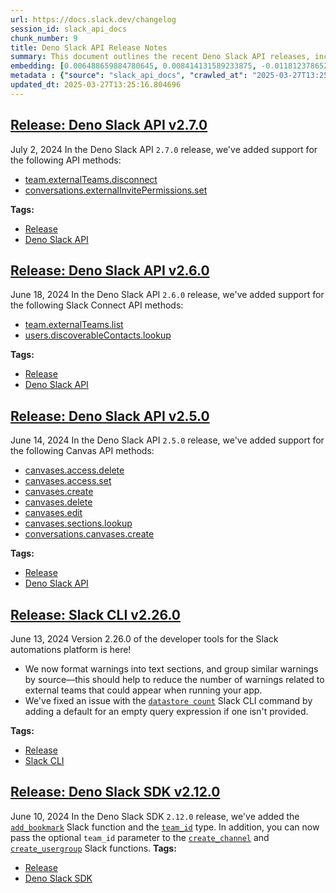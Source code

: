 ```yaml
---
url: https://docs.slack.dev/changelog
session_id: slack_api_docs
chunk_number: 9
title: Deno Slack API Release Notes
summary: This document outlines the recent Deno Slack API releases, including version 2.7.0 on July 2, 2024, which introduced new methods for disconnecting external teams and setting external invite permissions, and version 2.6.0 on June 18, 2024, which added methods for listing external teams and looking up discoverable contacts.
embedding: [0.006488659884780645, 0.008414131589233875, -0.011812378652393818, -0.026751386001706123, 0.010737977921962738, 0.02513374760746956, -0.01200552936643362, 0.017069702968001366, -0.04959147050976753, 0.0061808256432414055, 0.00857106689363718, -0.017130061984062195, -0.016526466235518456, 0.031894028186798096, -0.004843859933316708, 0.03969249129295349, -0.03638478368520737, 0.014015505090355873, -0.009760151617228985, 0.046525198966264725, 0.03363238275051117, 0.03829214721918106, 0.007472521625459194, 0.05050893500447273, -0.03575704246759415, 0.015077834948897362, -0.021729465574026108, 0.0134239811450243, -0.026002926751971245, 0.016623040661215782, 0.029841799288988113, -0.02031704969704151, 0.015439992770552635, 0.03307707607746124, 0.03148357942700386, -0.029238203540444374, 0.008607282303273678, -0.006923248991370201, 0.015331344678997993, -0.009385921992361546, -0.0023676063865423203, -0.03599848225712776, -0.017757801339030266, -0.004825752228498459, -0.03674694150686264, -0.011082027107477188, -0.036505501717329025, -0.026316797360777855, 0.00449981028214097, -0.009319526143372059, -0.04246903210878372, -0.003304689656943083, -0.014329375699162483, -0.006446408107876778, -0.002687512431293726, -0.028489744290709496, -0.051329825073480606, -0.0012675521429628134, 0.004732194822281599, -0.017419788986444473, -0.002251414116472006, -0.003751350799575448, -0.018651124089956284, -0.003995807375758886, -0.02121037244796753, -0.01010420173406601, -0.024493936449289322, 0.0059846569783985615, 0.01511405035853386, -0.014607029967010021, 0.05929729714989662, 0.023576470091938972, -0.030372964218258858, -0.0229487307369709, 0.007804499473422766, -0.011921025812625885, -0.036481358110904694, 0.04763581603765488, -0.035588037222623825, -0.012603090144693851, -0.033704813569784164, -0.006778385955840349, -0.07397675514221191, -0.01481225248426199, -0.03684351593255997, -0.016731688752770424, -0.04695978760719299, -0.01043014321476221, -0.010562934912741184, 0.025568338111042976, 0.002775033935904503, -0.003186988178640604, -0.021379379555583, 0.008033866062760353, 0.06079421564936638, -0.02991423010826111, -0.012929031625390053, 0.007219011429697275, 0.0010472395224496722, 0.03382553532719612, 0.03360823914408684, -0.03261834383010864, -0.0822339579463005, -0.029600361362099648, 0.030469538643956184, 0.028924332931637764, 0.0536959245800972, -0.004804626107215881, -0.003190006362274289, -0.03737467899918556, -0.13172884285449982, 0.023431606590747833, -0.0018666214309632778, -0.04399009421467781, 0.017419788986444473, -0.03368066996335983, 0.015331344678997993, -0.007653600536286831, -0.028827758505940437, -0.034646425396203995, -0.07426648586988449, -0.023648900911211967, 0.036964233964681625, 0.024578439071774483, 0.021343164145946503, 0.0007658127578906715, -0.010049877688288689, -0.025882208719849586, -0.0645606592297554, 0.001809279783628881, 0.004487738013267517, 0.01626088283956051, 0.05292332172393799, -0.06992059201002121, -0.044207390397787094, -0.0536959245800972, -0.09222950786352158, -0.021077580749988556, -0.011570940725505352, -0.032666631042957306, -0.002086934167891741, -0.05359934642910957, 0.021512171253561974, 0.005863937549293041, -0.04481098800897598, -0.025061316788196564, -0.012699665501713753, -0.021560458466410637, -0.03846115246415138, 0.01630917191505432, -0.055627431720495224, 0.026340940967202187, -0.004907237831503153, 0.00405013095587492, -0.0555308572947979, -0.008897009305655956, 0.016948983073234558, 0.09956923872232437, 0.015295129269361496, 0.0029515856876969337, 0.020486056804656982, 0.05036407336592674, -0.007738104090094566, 0.004798590205609798, -0.023057376965880394, -0.005480654072016478, 0.051812704652547836, -0.00023257319116964936, -0.03488786518573761, -0.0031326645985245705, 0.0441349595785141, 0.007520809303969145, -0.016188452020287514, 0.007846751250326633, 0.05142640322446823, -0.03754368796944618, 0.0026648775674402714, 0.01372577901929617, -0.05113667622208595, 0.0055681755766272545, -0.03430841118097305, -0.004345892928540707, -0.026485804468393326, -0.010152488946914673, -0.05065379664301872, -0.020703351125121117, -0.03546731546521187, -0.004554133862257004, 0.03812313824892044, 0.017649155110120773, -0.015415848232805729, 0.022224415093660355, 0.03409111872315407, -0.00941610150039196, -0.0030617420561611652, -0.030928272753953934, 0.0033439232502132654, 0.02432492934167385, 0.02031704969704151, -0.01960480585694313, -0.006651630625128746, 0.006422264035791159, 0.042686328291893005, -0.037905845791101456, 0.0015708592254668474, -0.00953078456223011, -0.02655823528766632, 0.007870894856750965, -0.039451051503419876, -0.04017536714673042, 0.005218089558184147, -0.02839316800236702, -0.029721079394221306, 0.01789059303700924, -0.01711799018085003, 0.009814475663006306, -0.05050893500447273, -0.049012016505002975, -0.057800378650426865, -0.019810030236840248, -0.035588037222623825, 0.0927123874425888, 0.04167228564620018, -0.026509948074817657, 0.014969187788665295, 0.026461660861968994, 0.013472268357872963, -0.03377724811434746, 0.040054649114608765, 0.026123646646738052, -0.011414005421102047, -0.019134001806378365, -0.018735628575086594, 0.019158145412802696, 0.011546796187758446, -0.06499524414539337, 0.013979289680719376, -0.020498128607869148, 0.0188925638794899, -0.007520809303969145, 0.005863937549293041, -0.04565602168440819, -0.006186861544847488, 0.047925543040037155, 0.04089968279004097, 0.04256561025977135, 0.00095066410722211, -0.018844274803996086, 0.030952416360378265, 0.045173145830631256, 0.04415910318493843, 0.0364089272916317, 0.026509948074817657, -0.02444564923644066, 0.017009342089295387, -0.0559171587228775, -0.012470298446714878, 0.008396023884415627, -0.055337704718112946, 0.008190801367163658, 0.011317430064082146, -0.03242519125342369, -0.03213546425104141, 0.023286743089556694, -0.0586695559322834, -0.0008721966296434402, 0.0318215936422348, 0.03652964532375336, -0.005918261595070362, -0.015319272875785828, 0.02595463953912258, 0.027668852359056473, 0.026823818683624268, -0.035129301249980927, -0.005719074513763189, -0.024566367268562317, -0.01711799018085003, 0.04179300367832184, 0.016948983073234558, -0.00459336768835783, 0.00018324804841540754, 0.021331092342734337, -0.011293286457657814, 0.018083743751049042, 0.015464136376976967, 0.009663576260209084, -0.012446154840290546, -0.011570940725505352, -0.02332296036183834, -0.00890304520726204, 0.0010600659297779202, 9.511356620350853e-05, -0.02355232648551464, -0.005752272438257933, -0.008208909071981907, 0.0464286245405674, 0.06282229721546173, -0.016019444912672043, 0.026823818683624268, 0.022502068430185318, -0.006850817706435919, -0.016707545146346092, 0.01436559110879898, -0.04261389747262001, 0.051474690437316895, 0.0436762273311615, -0.02430078573524952, 0.0020688262302428484, -0.0007352557149715722, -0.019182289019227028, 0.030614402145147324, 0.0464286245405674, -0.04676663875579834, -0.04386937618255615, -0.002482289681211114, 0.033439233899116516, 0.03546731546521187, 0.0311697106808424, 0.003778512589633465, 0.0368676595389843, 0.012723809108138084, 0.012446154840290546, 0.010985451750457287, -0.021113798022270203, 0.02355232648551464, -0.047611672431230545, 0.025858063250780106, 0.002574338112026453, 0.03244933485984802, -0.050702087581157684, -0.0014425950357690454, -0.01622466742992401, 0.00894529651850462, 0.043434787541627884, 0.0028233216144144535, -0.017178349196910858, 0.0373263917863369, 0.0536959245800972, -0.042058587074279785, 0.04396595060825348, 0.0423000268638134, -0.015005403198301792, -0.02046191319823265, -0.038340434432029724, 0.00044213427463546395, 0.010363748297095299, 0.044690266251564026, 0.024276642128825188, -0.038340434432029724, 0.0314352922141552, -0.04034437611699104, -0.015053690411150455, -0.03469471260905266, -0.017528435215353966, -0.03428426757454872, 0.02183811366558075, 0.01153472438454628, -0.08131648600101471, -0.005426330491900444, -0.006271365098655224, -0.030928272753953934, 0.005003813188523054, -0.023141881451010704, -0.012144356966018677, 0.005743218585848808, 0.01542792096734047, -0.02498888596892357, -0.04010293632745743, 0.016248811036348343, -0.02229684591293335, 0.03100070357322693, 0.025085460394620895, -0.017299069091677666, 0.021934688091278076, -0.028296593576669693, 0.04473855346441269, 0.01130535826086998, 0.015295129269361496, 0.03300464525818825, 0.009385921992361546, -0.0014629664365202188, -0.016562681645154953, -0.014136224053800106, -0.0229849461466074, -0.008196837268769741, 0.017262853682041168, -0.060263052582740784, 0.018940851092338562, 0.00022597135102842003, 0.0400063619017601, 0.008728002198040485, -0.02841731160879135, 0.00864349864423275, 0.0007635492947883904, 0.0035129303578287363, 0.033125363290309906, 0.021874329075217247, -0.0048287701793015, 0.05326133593916893, 0.021488027647137642, 0.016586825251579285, -0.015162338502705097, 0.011933098547160625, 0.008601246401667595, -0.05722092464566231, 0.03657793253660202, 0.028272448107600212, 0.02381790801882744, 0.030372964218258858, 0.023190168663859367, 0.003247347893193364, 0.032787349075078964, 0.017902664840221405, -0.03592605143785477, 0.027089400216937065, -0.021657034754753113, -0.005637588910758495, 0.021391451358795166, 0.004249317571520805, 0.0364089272916317, 0.018759772181510925, -0.04152742400765419, 0.004219138063490391, -0.04522143304347992, -0.02424042671918869, 0.030638545751571655, 0.02624436467885971, 0.0007661900017410517, 0.03949933871626854, -0.006156682036817074, -0.037278104573488235, -0.02655823528766632, 0.08131648600101471, -0.038533587008714676, 0.009053943678736687, -0.026461660861968994, -0.026171933859586716, 0.029890086501836777, -0.0012984864879399538, 0.030783409252762794, -0.008915117010474205, -0.027886146679520607, -0.012904888018965721, -0.008359808474779129, -0.025689056143164635, -0.016321243718266487, -0.04565602168440819, -0.0732041522860527, 0.0227555800229311, 0.05755893886089325, -0.02747570164501667, 0.0009944248013198376, 0.009639432653784752, 0.0013603550614789128, -0.053164757788181305, -0.01720249280333519, 0.0023404445964843035, 0.033101219683885574, 0.040078792721033096, 0.0035038762725889683, 0.002842938294634223, -0.02793443575501442, -0.03363238275051117, -0.0005534223164431751, 0.011009596288204193, -0.010568970814347267, -0.009470425546169281, 0.03638478368520737, 0.031845737248659134, 0.006295509170740843, 0.05490311607718468, 0.031580157577991486, -0.049325887113809586, -0.003485768334940076, -0.02544761821627617, -0.0728178545832634, -0.00038234051316976547, 0.011993457563221455, 0.07639114558696747, -0.004234227817505598, -0.014824324287474155, 0.023914484307169914, -0.012446154840290546, 0.007339730393141508, 0.03382553532719612, 0.013267045840620995, 0.02401105873286724, 0.02718597650527954, -0.007043968420475721, 0.013122182339429855, -0.0066154152154922485, -0.008426203392446041, 0.008190801367163658, -0.011715803295373917, -0.018083743751049042, 0.023962771520018578, -0.005948441103100777, -0.020739568397402763, 0.028151730075478554, -0.01757672242820263, 0.006772350054234266, -0.040851395577192307, 0.017528435215353966, 0.031556013971567154, 0.020280834287405014, -0.012083997018635273, 0.005942405201494694, -0.012868672609329224, 0.004997777286916971, 0.03969249129295349, -0.005857901647686958, 0.008921152912080288, 0.05229558050632477, 0.023564398288726807, -0.037881702184677124, 0.013001463375985622, -0.0136533472687006, 0.010007626377046108, 0.011335537768900394, 0.009168627671897411, 0.007713960483670235, -0.0250130295753479, 0.014932971447706223, -0.004010897129774094, -0.0034042829647660255, 0.024916453287005424, -0.025085460394620895, -0.04522143304347992, -0.015439992770552635, 0.02052227221429348, 0.0023193187080323696, -0.02544761821627617, 0.02745155803859234, -0.01215039286762476, -0.01797509752213955, 0.029431354254484177, -0.007158651482313871, -0.009874834679067135, -0.006681810598820448, 0.006742170080542564, 0.014027576893568039, 0.020111827179789543, -0.028948476538062096, -0.019387511536478996, -0.02089650183916092, -0.005550067871809006, -0.002056754194200039, 0.017564650624990463, 0.006171771790832281, 0.018940851092338562, 0.0381714291870594, -0.0229849461466074, -0.013375693000853062, -0.021367307752370834, 0.038654305040836334, -0.015379632823169231, -0.008522779680788517, -0.02762056514620781, 0.0029938374646008015, -0.03515344485640526, -0.02309359237551689, -0.008432240225374699, 0.018723556771874428, -0.0020205385517328978, -0.02358854189515114, 0.024747446179389954, 0.01657475344836712, 0.012747952714562416, -0.013810282573103905, 0.01789059303700924, -0.004626565147191286, -0.01822860725224018, -0.021391451358795166, -0.009995554573833942, 0.012603090144693851, 0.010864732787013054, -0.003684955183416605, 0.007050004322081804, -0.006808565929532051, -0.02578563243150711, -0.022514140233397484, -0.021488027647137642, 0.046380337327718735, 0.03300464525818825, -0.09725143015384674, 0.018240679055452347, 0.014256943948566914, -0.01849418878555298, -0.0019677237141877413, -0.03102484717965126, 0.005082280375063419, 0.008220980875194073, 4.783971962751821e-05, 0.013025606982409954, -0.0008397533092647791, -0.017794018611311913, 0.03971663489937782, -0.027813715860247612, -0.012083997018635273, -0.011854630894958973, 0.006301545072346926, -0.023057376965880394, -0.020425697788596153, 0.022308917716145515, -0.012198680080473423, 0.013701635412871838, 0.030686834827065468, -0.04319334775209427, -0.030276387929916382, 0.027041113004088402, 0.005809613969177008, 0.00288368109613657, 0.028272448107600212, -0.034187693148851395, -0.006983608938753605, 0.034791287034749985, 0.031556013971567154, 0.014619101770222187, 0.013677491806447506, -0.029527928680181503, -0.011770127341151237, -0.04703222215175629, 0.001405624789185822, -0.0013279117411002517, 0.019882461056113243, 0.055965445935726166, 0.006838745903223753, -0.06035962700843811, 0.021415594965219498, -0.0015904761385172606, -0.013025606982409954, -0.007991614751517773, 0.0555308572947979, -0.027282550930976868, -0.0368676595389843, -0.028320737183094025, 0.01026113610714674, 0.02235720492899418, -0.016924839466810226, -0.033559951931238174, 0.009277274832129478, 0.016236739233136177, 0.02083614282310009, -0.01576593518257141, 0.009971410036087036, 0.014208655804395676, 0.002236324129626155, -0.015439992770552635, 0.019327152520418167, 0.01576593518257141, -0.020027324557304382, -0.043145060539245605, 0.02006353996694088, -0.0077079241164028645, 0.022043336182832718, 0.007400090340524912, -0.046839069575071335, 0.007961434312164783, -0.014353519305586815, 0.027210120111703873, -0.008408095687627792, 0.031869884580373764, 0.015198553912341595, 0.016840334981679916, -0.02421628125011921, 0.004152742214500904, -0.0232143122702837, 0.021705321967601776, 0.01857869327068329, 0.0104603236541152, -0.0014101517153903842, 0.03904060646891594, 0.02043776959180832, 0.032352760434150696, 0.04109283536672592, -0.013073895126581192, 0.0018922742456197739, -0.015439992770552635, -0.006211005616933107, 0.020932719111442566, -0.015029546804726124, 0.03351166471838951, -0.049132734537124634, 0.013182542286813259, 0.019701382145285606, -0.024059347808361053, 0.019677238538861275, 0.024892309680581093, 0.016417818143963814, -0.018180320039391518, 0.003905267920345068, -0.01768537051975727, 0.028151730075478554, -0.0391613245010376, 0.0003481995954643935, 0.04843256250023842, 0.029383067041635513, 0.03283563628792763, 0.009699791669845581, -0.07078976929187775, -0.0026392247527837753, -0.01720249280333519, -0.019182289019227028, -0.0014237327268347144, -0.01021888479590416, -0.000871442083735019, 0.03223203867673874, -0.009174663573503494, 0.049301743507385254, -0.033728960901498795, -0.0045209359377622604, 0.011414005421102047, -0.023419534787535667, 0.02146388404071331, -0.008444312028586864, -0.010484467260539532, -0.03148357942700386, 0.008619355037808418, -0.016067732125520706, -0.021258659660816193, 0.0032714917324483395, -0.018989138305187225, -0.03532245382666588, 0.004985705018043518, -0.008160621859133244, 0.011317430064082146, -0.012953176163136959, 0.01582629419863224, 0.006549019366502762, 0.031217997893691063, -0.024650871753692627, 0.03254590928554535, 0.009615288116037846, -0.0074544139206409454, -0.027210120111703873, 0.014112080447375774, -0.025375187397003174, 0.03010738082230091, -0.04633205011487007, 0.014534598216414452, 0.029431354254484177, -0.027113543823361397, 0.041889581829309464, 0.011733911000192165, 0.010466359555721283, -0.012120213359594345, -0.03285977989435196, -0.009705827571451664, -0.004545080009847879, 0.05789695307612419, 0.006790457759052515, 0.0075690969824790955, -0.019097786396741867, 0.0011528688482940197, 0.005018902942538261, -0.00558024737983942, -0.012090032920241356, 0.014655317179858685, -0.0025411401875317097, 0.0564483217895031, 0.002984783612191677, -0.005350880790501833, 0.005393132567405701, 0.036360640078783035, -0.003304689656943083, -0.016852406784892082, -0.048867154866456985, -0.014377662912011147, -0.030759265646338463, 0.02578563243150711, -0.015379632823169231, -0.0209206473082304, -0.013242902234196663, 0.004035041201859713, 0.008365844376385212, -0.005541013553738594, -0.03645721450448036, -0.000538332446012646, -0.007363874465227127, -0.04959147050976753, -0.02432492934167385, 0.01820446364581585, 0.00230724667198956, 0.0005021166289225221, -0.004029004834592342, -0.036650363355875015, -0.006784421857446432, -0.04613889753818512, -0.018180320039391518, 0.0007024351507425308, -0.05852469429373741, -0.020449841395020485, 0.016236739233136177, 0.008202873170375824, -0.004774446599185467, 0.01776987314224243, -0.006844781804829836, -0.09459560364484787, -0.03447742015123367, 0.002420420991256833, -0.02544761821627617, 0.0232143122702837, -0.007538917474448681, 0.019097786396741867, 0.07165894657373428, 0.010170596651732922, -0.045462869107723236, 0.018216535449028015, -0.038533587008714676, -0.018107887357473373, -0.03517758846282959, -0.028948476538062096, -0.0036004516296088696, -0.012253004126250744, 0.049784619361162186, 0.017673298716545105, 0.00934366974979639, -0.021596673876047134, 0.022743506357073784, -0.009156554937362671, 0.023564398288726807, 0.006862889509648085, 0.015246842056512833, 0.00883061345666647, 0.010182669386267662, 0.04287947714328766, -0.012482371181249619, 0.024312857538461685, 0.026316797360777855, -0.06064935401082039, -0.007502701599150896, -0.04242074489593506, 0.03809899464249611, 0.02687210589647293, 0.010122309438884258, 0.0012675521429628134, -0.007086220197379589, 0.03532245382666588, -0.005809613969177008, 0.01481225248426199, -0.0036095057148486376, 0.017468076199293137, 0.029841799288988113, -0.00260149990208447, 0.01814410462975502, -0.008806469850242138, 0.03085584193468094, 0.03735053539276123, -0.01634538732469082, 0.02198297530412674, -0.029407210648059845, -0.012796240858733654, -0.012011565268039703, 0.027403270825743675, -0.0045149000361561775, 0.006669738795608282, -0.004840841982513666, 0.05374421179294586, -0.017359428107738495, -0.011100135743618011, -0.0035431100986897945, -0.03259419649839401, 0.015464136376976967, -0.01620052382349968, -0.03590190410614014, 0.005755290389060974, 0.025230323895812035, -0.001608584076166153, 0.03638478368520737, -0.013568843714892864, 0.010961308144032955, 0.022888369858264923, -0.005064172670245171, 0.01256687380373478, -0.02200711891055107, -0.011546796187758446, -0.052102427929639816, 0.029358921572566032, -0.014896756038069725, 0.016550609841942787, 0.03981320932507515, 0.01226507592946291, 0.022719362750649452, -0.025592481717467308, -0.0035038762725889683, 0.015270985662937164, -0.023878268897533417, 0.03783341497182846, -0.008921152912080288, 0.011051847599446774, -0.013532628305256367, 0.001446367590688169, -0.037760984152555466, -0.026775529608130455, -0.001032149652019143, 0.03307707607746124, -0.009265203028917313, -0.004765392281115055, 0.012373723089694977, -0.009355742484331131, 0.007357838563621044, -0.019942820072174072, 0.002224252326413989, 0.021934688091278076, -0.006038980558514595, -0.02123451605439186, 0.019810030236840248, 0.032473478466272354, -0.003479732433333993, 0.019387511536478996, 0.030203957110643387, -0.010514646768569946, -0.002909333910793066, 0.006923248991370201, 0.010641402564942837, 0.016550609841942787, -0.0016387638170272112, -0.009868798777461052, -0.002435510978102684, -0.0031055028084665537, 0.08566237986087799, 0.00960321631282568, 0.02964864857494831, 0.05229558050632477, 0.007043968420475721, -0.04210687428712845, 0.007780355866998434, 0.012518586590886116, 0.05157126486301422, -0.00984465517103672, 0.04782896861433983, -0.019013281911611557, 0.02776542864739895, 0.03875087946653366, 0.005338808987289667, -0.019303008913993835, 0.028948476538062096, -0.03087998554110527, -0.007261263206601143, -0.028369024395942688, -0.008112333714962006, 0.03167673200368881, 0.023648900911211967, -0.022188197821378708, -0.02463879995048046, -0.04732194542884827, 0.004517917986959219, 0.030638545751571655, -0.011945170350372791, -0.018180320039391518, 0.022393422201275826, 0.028006866574287415, 0.008607282303273678, 0.005885063670575619, -0.030638545751571655, -0.05413051322102547, 0.003328833496198058, -0.011196711100637913, -0.007273335009813309, 0.02950378507375717, 0.016333315521478653, -0.0008382443338632584, 0.009874834679067135, -0.014896756038069725, 0.030348820611834526, -0.021620817482471466, -0.009337633848190308, 0.020703351125121117, 0.02077578380703926, 0.002791632665321231, 0.07378360629081726, -0.0043821088038384914, 0.03039710782468319, -0.005420294590294361, 0.0055108340457081795, 0.020594704896211624, 0.011238962411880493, -0.008233052678406239, -0.007194867357611656, 0.023274671286344528, -0.007472521625459194, 0.026606522500514984, 0.018011312931776047, -0.004928363487124443, 0.030638545751571655, -0.01611601933836937, -0.0001759860315360129, 0.014051721431314945, 0.04478684440255165, 0.012554802000522614, -0.014244872145354748, -0.0314352922141552, -0.027523988857865334, 0.021789824590086937, -0.02764470875263214, -0.003371085040271282, 0.005779434461146593, 0.05079866200685501, 0.021729465574026108, 0.0028504834044724703, 0.014305231161415577, 0.0011340065393596888, 0.00922898668795824, -0.018844274803996086, 0.024819878861308098, 0.013665419071912766, 0.023371247574687004, -0.021801896393299103, -0.004333821125328541, 0.004846877884119749, -0.005498761776834726, -0.00834170076996088, 0.022248558700084686, -0.0023525163996964693, -0.020799927413463593, -0.008589174598455429, -0.02398691512644291, -0.023141881451010704, -0.00021786052093375474, 0.02131902053952217, -0.014824324287474155, -0.0006356622907333076, 0.012820384465157986, -0.03194231539964676, -0.03073512203991413, -0.006748206447809935, -0.012518586590886116, 0.009633396752178669, -0.004228191915899515, -0.0377851277589798, 0.04104454442858696, 0.04164814203977585, -0.030517827719449997, 0.012747952714562416, -0.016236739233136177, 0.01668340153992176, -0.003690991085022688, -0.006983608938753605, -0.0010412035044282675, -0.0288760457187891, -0.02432492934167385, -0.015729717910289764, 0.05128153786063194, 0.005381060764193535, 0.04712879657745361, 0.012355615384876728, 0.010979415848851204, 0.013508484698832035, -0.005737182684242725, -0.021620817482471466, -0.007050004322081804, -0.01311011053621769, 0.010321496054530144, 0.0336565263569355, 0.03493615239858627, 0.0254717618227005, -0.015983229503035545, 0.023576470091938972, 0.04080310836434364, -0.009868798777461052, -0.0003551786649040878, -0.012856600806117058, -0.016550609841942787, 0.006277401000261307, 0.0015286075649783015, 0.028900189325213432, 0.021186228841543198, -0.02904505282640457, 0.05345448479056358, -0.011951206251978874, 0.0195444468408823, -0.007219011429697275, -0.02607535943388939, 0.02121037244796753, 0.019327152520418167, -0.022345133125782013, 0.0023826961405575275, 0.0005896380753256381, -0.012162464670836926, 0.0010283770971000195, 0.03993392735719681, -0.006705954670906067, -0.04399009421467781, -0.013786138966679573, 0.02244170941412449, 0.013327405788004398, -0.035105157643556595, -0.007068112026900053, 0.016502322629094124, -0.0018771843751892447, -0.031121423467993736, 0.013411909341812134, -0.006398120429366827, -0.00905997958034277, 0.01845797337591648, 0.0064584799110889435, 0.009253130294382572, -0.012017601169645786, 0.0136533472687006, -0.012253004126250744, -0.012385794892907143, 0.02931063435971737, 0.013472268357872963, -0.005263359285891056, -0.03491200879216194, 0.014788108877837658, 0.01783023402094841, 0.006850817706435919, -0.015464136376976967, -0.004892147611826658, 0.0250130295753479, 0.0004093137104064226, 0.015669358894228935, -0.028610462322831154, -0.022139910608530045, 0.009778259322047234, 0.013918929733335972, -0.0006914949626661837, -0.009216914884746075, 0.039764922112226486, -0.0020477003417909145, 0.015476208180189133, 0.011583012528717518, 0.011921025812625885, 0.011009596288204193, 0.014232800342142582, 0.016864480450749397, -0.0016825245693325996, -0.03626406192779541, 0.012361651286482811, 0.02839316800236702, -0.05060550943017006, -0.0172869972884655, -0.023974843323230743, -0.006929284892976284, 0.010816444642841816, -0.006609379313886166, 0.003135682549327612, -0.019278865307569504, -0.0031387005001306534, 0.01674376055598259, 0.009053943678736687, -0.010828517377376556, 0.013122182339429855, 0.014582885429263115, 0.0036306316033005714, 0.008558995090425014, 0.08431032299995422, -0.01659889705479145, -0.0293347779661417, 0.038630161434412, -0.030179813504219055, -0.0003478223516140133, -0.037422969937324524, 0.05707606300711632, 0.006054070312529802, -0.018011312931776047, -0.034815434366464615, 0.027089400216937065, 0.01027320884168148, 0.03348752111196518, -0.009862762875854969, -0.01789059303700924, -0.009681683965027332, 0.05350277200341225, 0.02687210589647293, 0.007973507046699524, 8.940769475884736e-05, 0.04891544207930565, -0.013339477591216564, 0.020932719111442566, 0.002381187165156007, -0.010550863109529018, 0.04290362074971199, -0.025664912536740303, 0.03891988843679428, -0.007412162143737078, -0.00013750678044743836, -0.006470552179962397, 0.029817655682563782, 0.03394625335931778, -0.030348820611834526, -0.0023359174374490976, 0.018361398950219154, -0.008613319136202335, 0.03923375532031059, -0.010641402564942837, -0.026630667969584465, -0.06475380808115005, 0.002323845634236932, -0.015415848232805729, 0.019339224323630333, -0.011504544876515865, -0.01184859499335289, -0.02807929739356041, 0.009645468555390835, -0.00213220389559865, 0.014691533520817757, 0.03351166471838951, 0.020956862717866898, -0.03718153014779091, -0.003772476688027382, 0.007050004322081804, 0.0191219300031662, 0.02699282579123974, -0.03730224817991257, -0.019170217216014862, -0.02776542864739895, 0.04164814203977585, 0.006325688678771257, 0.016188452020287514, -0.011866702698171139, -0.04104454442858696, 0.012210752815008163, -0.020727496594190598, 0.004273461643606424, 0.0007982560782693326, 0.007237119134515524, 0.027692995965480804, 0.025737345218658447, -0.02290044166147709, 0.010641402564942837, -0.004620529245585203, 0.011172566562891006, -0.012023638002574444, 0.005906189326196909, 0.02624436467885971, -0.02378169260919094, 0.019447872415184975, 0.011860666796565056, 0.025351043790578842, -0.04983290657401085, 0.03508101403713226, -0.0040229689329862595, 0.005447456147521734, -0.02764470875263214, 0.010309424251317978, 0.015705574303865433, -0.016936911270022392, 0.0254717618227005, 0.023190168663859367, 0.024819878861308098, 0.005716056562960148, -0.004587331786751747, 0.014788108877837658, -0.002473235595971346, -0.00607519643381238, 0.0015044637257233262, 0.02012389898300171, -0.016586825251579285, 0.0016327279154211283, -0.008112333714962006, -0.00045043372665531933, -0.018361398950219154, -0.011522652581334114, 0.0026165898889303207, 0.01703348569571972, 0.01116049475967884, -0.016164308413863182, 0.002775033935904503, 0.02352818287909031, 0.0012456717668101192, 0.026896249502897263, -0.0007646810263395309, -0.006814601831138134, -0.012373723089694977, -0.013254974037408829, 0.019846245646476746, -0.014607029967010021, 0.0070077525451779366, 0.0034918044693768024, -0.03454985097050667, -0.004478684160858393, 0.0006186861428432167, 0.006428300403058529, -0.007617384660989046, 0.037422969937324524, -0.003114556660875678, 0.0019269810291007161, 0.010418071411550045, -0.03392210975289345, -0.006603342946618795, 0.03336680307984352, -0.0002314414450665936, -0.016272954642772675, -0.022345133125782013, 0.010906984098255634, -0.05050893500447273, 0.044231534004211426, 0.015053690411150455, 0.036336496472358704, -0.0007265789899975061, 0.0050702085718512535, -0.01007402129471302, -0.0075630610808730125, -0.0010728923371061683, -0.0229849461466074, 0.007219011429697275, -0.01680411957204342, 0.004336839076131582, -0.014619101770222187, 0.019423726946115494, -0.06514010578393936, 0.02609950304031372, -0.0687616840004921, 0.020594704896211624, -0.012941104359924793, 0.004354947246611118, -0.03285977989435196, -0.04147913679480553, -0.032811492681503296, 0.022200271487236023, 0.009102231822907925, -0.002642242703586817, 0.004333821125328541, -0.00713450787588954, 0.037278104573488235, 0.005079262424260378, -0.007400090340524912, -0.04304848611354828, 0.029383067041635513, 0.02699282579123974, -0.014908827841281891, -0.022200271487236023, 0.0003417863918002695, -0.013375693000853062, -0.02699282579123974, -0.0015648233238607645, -0.015922868624329567, -0.009693755768239498, 0.004421342629939318, 0.007206939626485109, -0.01134760957211256, -0.01449838187545538, -0.031725019216537476, -0.009639432653784752, 0.03206303343176842, 0.0017504291608929634, 0.028779469430446625, -0.014474238269031048, 0.01087680459022522, 0.02947964146733284, -0.006905141286551952, 0.05036407336592674, 0.013689563609659672, 0.019870389252901077, 0.01093112863600254, -0.020111827179789543, -0.011293286457657814, -0.01760086789727211, 0.00849863514304161, 0.015295129269361496, 0.014703605324029922, 0.00447264825925231, 0.012373723089694977, -0.014389734715223312, 0.011329501867294312, -0.03276320546865463, 0.03532245382666588, 0.012711737304925919, 0.03812313824892044, -0.008939260616898537, 0.004771428648382425, -0.015729717910289764, 0.02240549400448799, 0.027403270825743675, -0.015138193964958191, -0.03384967893362045, -0.004807644058018923, 0.02240549400448799, -0.01900121010839939, 0.006295509170740843, 0.011196711100637913, 0.010309424251317978, -0.0019647057633847, 0.007889003492891788, -0.00417085038498044, 0.029093340039253235, -0.03397039696574211, -0.0029666756745427847, 0.014208655804395676, -0.006192897446453571, -0.01359298825263977, 0.0011913480702787638, -0.024047276005148888, 0.015548639930784702, -0.03008323721587658, 0.014401806518435478, -0.012355615384876728, -0.030904129147529602, 0.037905845791101456, 0.006144609767943621, -0.004424360580742359, 0.006386048626154661, -0.011679587885737419, -0.020329121500253677, 0.0017806090181693435, 0.008957368321716785, 0.016381602734327316, -0.011866702698171139, -0.04080310836434364, -0.01611601933836937, -0.014100008644163609, 0.01783023402094841, 0.006573163438588381, 0.02670309878885746, 0.0029259328730404377, -0.025689056143164635, 0.006020872853696346, -0.009591144509613514, -0.009639432653784752, 0.006078214384615421, -0.0011958751128986478, 0.007164687849581242, 0.006506767589598894, -0.016985198482871056, 0.016152236610651016, -0.029696935787796974, 0.02000318095088005, 0.006633522920310497, -0.007822607643902302, 0.017190421000123024, 0.0037815305404365063, -0.020498128607869148, -0.02012389898300171, -0.00817269366234541, -0.020739568397402763, 0.015270985662937164, 0.016152236610651016, -0.01050257496535778, -0.018952922895550728, -0.0087581817060709, 0.006192897446453571, -0.002501906594261527, 0.027862003073096275, 0.034791287034749985, -0.0015172901330515742, 0.028658751398324966, -0.014100008644163609, -0.0268479622900486, -0.0016282008728012443, 0.03087998554110527, 0.016502322629094124, -0.023914484307169914, 0.023081520572304726, -0.00255472119897604, 0.03042125143110752, 0.02014804258942604, 0.012953176163136959, 0.01743186078965664, 0.0038720699958503246, 0.00598163902759552, 0.038364578038454056, 0.02822416089475155, 0.021512171253561974, -0.017673298716545105, 0.007786391768604517, 0.0070379325188696384, 0.02158460207283497, 0.009742043912410736, -0.014631173573434353, -0.021222444251179695, 0.018940851092338562, 0.013677491806447506, -0.00725522730499506, 0.012699665501713753, -0.013073895126581192, 0.013158398680388927, 0.019797956570982933, 0.009693755768239498, -0.03872673586010933, 0.0038962138351053, 0.020703351125121117, -0.05543427914381027, -0.0377851277589798, 0.01653853803873062, -0.00157236831728369, 0.01134760957211256, 0.003624595468863845, 0.0018470045179128647, -0.001431277603842318, 0.014160368591547012, 0.016176380217075348, 0.04157571122050285, 0.03568461164832115, 0.034501563757658005, -0.03177330642938614, -0.008546923287212849, -0.0004723140737041831, 0.04879472032189369, -0.004747284576296806, 0.021500099450349808, 0.004756338428705931, -0.0018183337524533272, 0.012409939430654049, 0.02638922818005085, -0.017987169325351715, 0.005148676224052906, -0.0003478223516140133, -0.004134634509682655, 0.015065763145685196, 0.004665798973292112, 0.01822860725224018, 0.007973507046699524, -0.013387764804065228, 0.029214059934020042, 0.009120339527726173, -0.0115890484303236, -0.0021608746610581875, -0.02638922818005085, 0.019423726946115494, -0.013906857930123806, -0.0006488660001195967, 0.014075865037739277, -0.015415848232805729, 0.02655823528766632, 0.028682895004749298, -0.00953078456223011, -0.02372133359313011, 0.006905141286551952, -0.025713201612234116, 0.02358854189515114, -0.017468076199293137, -0.018723556771874428, -0.0005206017522141337, 0.0018666214309632778, -0.020135970786213875, 0.004611475393176079, -0.005121514201164246, 0.03261834383010864, 0.012723809108138084, -0.0032050961162894964, -0.014450094662606716, -0.0018741664243862033, 0.012458226643502712, 0.002065808279439807]
metadata : {"source": "slack_api_docs", "crawled_at": "2025-03-27T13:25:14.344558", "url_path": "/changelog", "chunk_size": 3742}
updated_dt: 2025-03-27T13:25:16.804696
---
```

## [Release: Deno Slack API v2.7.0](https://docs.slack.dev/changelog/2024/07/02/deno-slack-api)
July 2, 2024
In the Deno Slack API `2.7.0` release, we've added support for the following API methods:
  * [team.externalTeams.disconnect](https://docs.slack.dev/reference/methods/team.externalTeams.disconnect)
  * [conversations.externalInvitePermissions.set](https://docs.slack.dev/reference/methods/conversations.externalInvitePermissions.set)


**Tags:**
  * [Release](https://docs.slack.dev/changelog/tags/release)
  * [Deno Slack API](https://docs.slack.dev/changelog/tags/deno-slack-api)


## [Release: Deno Slack API v2.6.0](https://docs.slack.dev/changelog/2024/06/18/deno-slack-api)
June 18, 2024
In the Deno Slack API `2.6.0` release, we've added support for the following Slack Connect API methods:
  * [team.externalTeams.list](https://docs.slack.dev/reference/methods/team.externalTeams.list)
  * [users.discoverableContacts.lookup](https://docs.slack.dev/reference/methods/users.discoverableContacts.lookup)


**Tags:**
  * [Release](https://docs.slack.dev/changelog/tags/release)
  * [Deno Slack API](https://docs.slack.dev/changelog/tags/deno-slack-api)


## [Release: Deno Slack API v2.5.0](https://docs.slack.dev/changelog/2024/06/14/deno-slack-api)
June 14, 2024
In the Deno Slack API `2.5.0` release, we've added support for the following Canvas API methods:
  * [canvases.access.delete](https://docs.slack.dev/reference/methods/canvases.access.delete)
  * [canvases.access.set](https://docs.slack.dev/reference/methods/canvases.access.set)
  * [canvases.create](https://docs.slack.dev/reference/methods/canvases.create)
  * [canvases.delete](https://docs.slack.dev/reference/methods/canvases.delete)
  * [canvases.edit](https://docs.slack.dev/reference/methods/canvases.edit)
  * [canvases.sections.lookup](https://docs.slack.dev/reference/methods/canvases.sections.lookup)
  * [conversations.canvases.create](https://docs.slack.dev/reference/methods/conversations.canvases.create)


**Tags:**
  * [Release](https://docs.slack.dev/changelog/tags/release)
  * [Deno Slack API](https://docs.slack.dev/changelog/tags/deno-slack-api)


## [Release: Slack CLI v2.26.0](https://docs.slack.dev/changelog/2024/06/13/slack-cli)
June 13, 2024
Version 2.26.0 of the developer tools for the Slack automations platform is here!
  * We now format warnings into text sections, and group similar warnings by source—this should help to reduce the number of warnings related to external teams that could appear when running your app.
  * We've fixed an issue with the [`datastore count`](https://tools.slack.dev/deno-slack-sdk/guides/retrieving-items-from-a-datastore#count) Slack CLI command by adding a default for an empty query expression if one isn't provided.


**Tags:**
  * [Release](https://docs.slack.dev/changelog/tags/release)
  * [Slack CLI](https://docs.slack.dev/changelog/tags/slack-cli)


## [Release: Deno Slack SDK v2.12.0](https://docs.slack.dev/changelog/2024/06/10/deno-slack-sdk)
June 10, 2024
In the Deno Slack SDK `2.12.0` release, we've added the [`add_bookmark`](https://tools.slack.dev/deno-slack-sdk/reference/slack-functions/add_bookmark) Slack function and the [`team_id`](https://tools.slack.dev/deno-slack-sdk/guides/utilizing-slack-and-custom-data-types#teamid) type. In addition, you can now pass the optional `team_id` parameter to the [`create_channel`](https://tools.slack.dev/deno-slack-sdk/reference/slack-functions/create_channel) and [`create_usergroup`](https://tools.slack.dev/deno-slack-sdk/reference/slack-functions/create_usergroup) Slack functions.
**Tags:**
  * [Release](https://docs.slack.dev/changelog/tags/release)
  * [Deno Slack SDK](https://docs.slack.dev/changelog/tags/deno-slack-sdk)